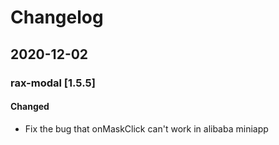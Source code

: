 # Changelog

## 2020-12-02

### rax-modal [1.5.5] 
#### Changed
- Fix the bug that onMaskClick can't work in alibaba miniapp
